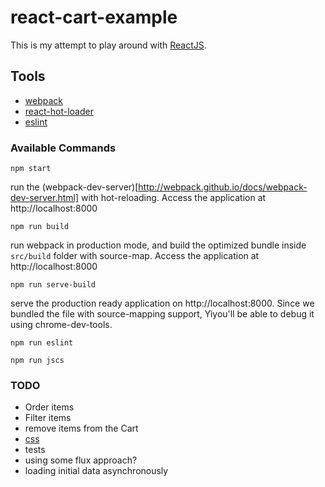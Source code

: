 # react-cart-example
This is my attempt to play around with [ReactJS](https://facebook.github.io/react/).

## Tools

* [webpack](https://github.com/webpack/webpack)
* [react-hot-loader](https://github.com/gaearon/react-hot-loader)
* [eslint](http://eslint.org/)

### Available Commands

```shell
npm start
```

run the (webpack-dev-server)[http://webpack.github.io/docs/webpack-dev-server.html] with hot-reloading.
Access the application at http://localhost:8000

```shell
npm run build
```

run webpack in production mode, and build the optimized bundle inside `src/build` folder with source-map.
Access the application at http://localhost:8000

```shell
npm run serve-build
```

serve the production ready application on http://localhost:8000.
Since we bundled the file with source-mapping support, Yìyou'll be able to debug it using chrome-dev-tools.

```shell
npm run eslint
```

```shell
npm run jscs
```


### TODO
* Order items
* Filter items
* remove items from the Cart
* [css](https://github.com/MicheleBertoli/css-in-js)
* tests
* using some flux approach?
* loading initial data asynchronously
